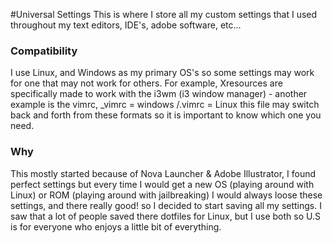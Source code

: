 #Universal Settings
This is where I store all my custom settings that I used throughout my text editors, IDE's, adobe software, etc...

### Compatibility
I use Linux, and Windows as my primary OS's so some settings may work for one that may not work for others. For example, Xresources are specifically made to work with the i3wm (i3 window manager) - another example is the vimrc, _vimrc = windows /.vimrc = Linux this file may switch back and forth from these formats so it is important to know which one you need.

### Why
This mostly started because of Nova Launcher & Adobe Illustrator, I found perfect settings but every time I would get a new OS (playing around with Linux) or ROM (playing around with jailbreaking) I would always loose these settings, and there really good! so I decided to start saving all my settings. I saw that a lot of people saved there dotfiles for Linux, but I use both so U.S is for everyone who enjoys a little bit of everything.
